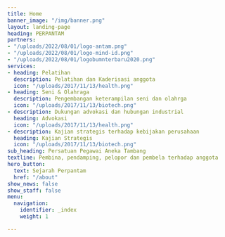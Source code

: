 ```yaml
---
title: Home
banner_image: "/img/banner.png"
layout: landing-page
heading: PERPANTAM
partners:
- "/uploads/2022/08/01/logo-antam.png"
- "/uploads/2022/08/01/logo-mind-id.png"
- "/uploads/2022/08/01/logobumnterbaru2020.png"
services:
- heading: Pelatihan
  description: Pelatihan dan Kaderisasi anggota
  icon: "/uploads/2017/11/13/health.png"
- heading: Seni & Olahraga
  description: Pengembangan keterampilan seni dan olahrga
  icon: "/uploads/2017/11/13/biotech.png"
- description: Dukungan advokasi dan hubungan industrial
  heading: Advokasi
  icon: "/uploads/2017/11/13/health.png"
- description: Kajian strategis terhadap kebijakan perusahaan
  heading: Kajian Strategis
  icon: "/uploads/2017/11/13/biotech.png"
sub_heading: Persatuan Pegawai Aneka Tambang
textline: Pembina, pendamping, pelopor dan pembela terhadap anggota
hero_button:
  text: Sejarah Perpantam
  href: "/about"
show_news: false
show_staff: false
menu:
  navigation:
    identifier: _index
    weight: 1

---
```

